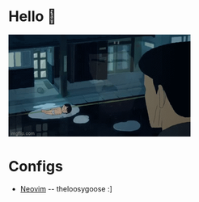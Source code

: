 # Hello 👋 
![Fish-Boy](me_fr.gif)

# Configs
- [Neovim](https://github.com/theloosygoose/config-nvim)
-- theloosygoose :]
